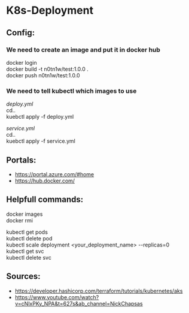 # K8s-Deployment

## Config:
### We need to create an image and put it in docker hub  

docker login  
docker build -t n0tn1w/test:1.0.0 .  
docker push n0tn1w/test:1.0.0  

### We need to tell kubectl which images to use  
_deploy.yml_  
cd..  
kuebctl apply -f deploy.yml  

_service.yml_  
cd..  
kuebctl apply -f service.yml  

## Portals:
- https://portal.azure.com/#home
- https://hub.docker.com/

## Helpfull commands:  
docker images  
docker rmi <IMAGE ID> 

kubectl get pods  
kubectl delete pod <pod-name>  
kubectl scale deployment <your_deployment_name> --replicas=0  
kubectl get svc  
kubectl delete svc <weather-api>  


## Sources:
- https://developer.hashicorp.com/terraform/tutorials/kubernetes/aks
- https://www.youtube.com/watch?v=cNlxPKy_NPA&t=627s&ab_channel=NickChapsas